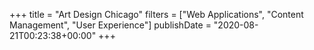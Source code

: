 +++
title = "Art Design Chicago"
filters = ["Web Applications", "Content Management", "User Experience"]
publishDate = "2020-08-21T00:23:38+00:00"
+++
